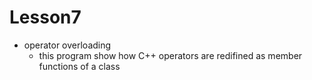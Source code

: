 # Lesson7
- operator overloading
  - this program show how C++ operators are  redifined as member functions of a class